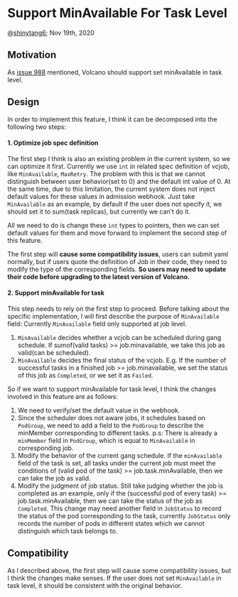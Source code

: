 # Support MinAvailable For Task Level

@[shinytang6](https://github.com/shinytang6); Nov 19th, 2020

## Motivation
As [issue 988](https://github.com/volcano-sh/volcano/issues/988) mentioned, Volcano should support set minAvailable in task level.

## Design

In order to implement this feature, I think it can be decomposed into the following two steps:

#### 1. Optimize job spec definition
 
The first step I think is also an existing problem in the current system, so we can optimize it first. Currently we use `int` in related spec definition of vcjob, like `MinAvailable`, `MaxRetry`. The problem with this is that we cannot distinguish between user behavior(set to 0) and the default int value of 0.
At the same time, due to this limitation, the current system does not inject default values ​​for these values ​​in admission webhook. Just take `MinAvailable` as an example, by default if the user does not specify it, we should set it to sum(task replicas), but currently we can’t do it.

All we need to do is change these `int` types to pointers, then we can set default values ​​for them and move forward to implement the second step of this feature.

The first step will **cause some compatibility issues**, users can submit yaml normally, but if users quote the definition of Job in their code, they need to modify the type of the corresponding fields.
**So users may need to update their code before upgrading to the latest version of Volcano.**

#### 2. Support minAvailable for task

This step needs to rely on the first step to proceed. Before talking about the specific implementation, l will first describe the purpose of `MinAvailable` field:
Currently `MinAvailable` field only supported at job level.
1. `MinAvailable` decides whether a vcjob can be scheduled during gang schedule. If sumof(valid tasks) >= job.minavailable, we take this job as valid(can be scheduled).
2. `MinAvailable` decides the final status of the vcjob. E.g. If the number of successful tasks in a finished job >= job.minavailable, we set the status of this job as `Completed`, or we set it as `Failed`.

So if we want to support minAvailable for task level, I think the changes involved in this feature are as follows:
1. We need to verify/set the default value in the webhook.
2. Since the scheduler does not aware jobs, it schedules based on `PodGroup`, we need to add a field to the `PodGroup` to describe the minMember corresponding to different tasks.
p.s: There is already a `minMember` field in `PodGroup`, which is equal to `MinAvailable` in corresponding job.
3. Modify the behavior of the current gang schedule. If the `minAvailable` field of the task is set, all tasks under the current job must meet the conditions of (valid pod of the task) >= job.task.minAvailable, then we can take the job as valid.
4. Modify the judgment of job status. Still take judging whether the job is completed as an example, only if the (successful pod of every task) >= job.task.minAvailable, then we can take the status of the job as `Completed`. This change may need another field in `JobStatus` to record the status of the pod corresponding to the task, currently `JobStatus` only records the number of pods in different states which we cannot distinguish which task belongs to. 

## Compatibility

As l described above, the first step will cause some compatibility issues, but I think the changes make senses.
If the user does not set `MinAvailable` in task level, it should be consistent with the original behavior.